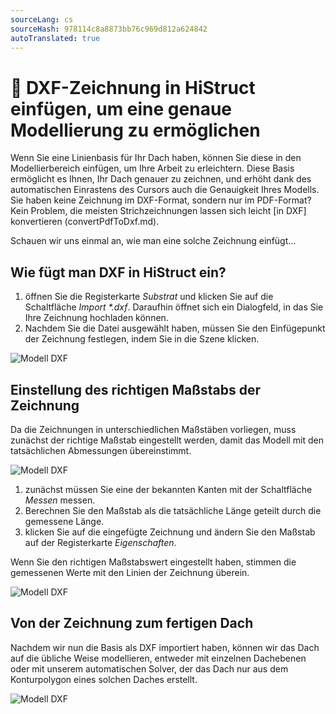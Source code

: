 ```yaml
---
sourceLang: cs
sourceHash: 978114c8a8873bb76c969d812a624842
autoTranslated: true
---
```


# 📐 DXF-Zeichnung in HiStruct einfügen, um eine genaue Modellierung zu ermöglichen

Wenn Sie eine Linienbasis für Ihr Dach haben, können Sie diese in den Modellierbereich einfügen, um Ihre Arbeit zu erleichtern. Diese Basis ermöglicht es Ihnen, Ihr Dach genauer zu zeichnen, und erhöht dank des automatischen Einrastens des Cursors auch die Genauigkeit Ihres Modells. Sie haben keine Zeichnung im DXF-Format, sondern nur im PDF-Format? Kein Problem, die meisten Strichzeichnungen lassen sich leicht [in DXF] konvertieren (convertPdfToDxf.md).

Schauen wir uns einmal an, wie man eine solche Zeichnung einfügt...

## Wie fügt man DXF in HiStruct ein?

1. öffnen Sie die Registerkarte *Substrat* und klicken Sie auf die Schaltfläche *Import \*.dxf*. Daraufhin öffnet sich ein Dialogfeld, in das Sie Ihre Zeichnung hochladen können.
2. Nachdem Sie die Datei ausgewählt haben, müssen Sie den Einfügepunkt der Zeichnung festlegen, indem Sie in die Szene klicken.

![Modell DXF](img/importDXF.png)

## Einstellung des richtigen Maßstabs der Zeichnung
Da die Zeichnungen in unterschiedlichen Maßstäben vorliegen, muss zunächst der richtige Maßstab eingestellt werden, damit das Modell mit den tatsächlichen Abmessungen übereinstimmt.

![Modell DXF](img/dxfNoScale.png)

1. zunächst müssen Sie eine der bekannten Kanten mit der Schaltfläche *Messen* messen.
2. Berechnen Sie den Maßstab als die tatsächliche Länge geteilt durch die gemessene Länge.
3. klicken Sie auf die eingefügte Zeichnung und ändern Sie den Maßstab auf der Registerkarte *Eigenschaften*.

Wenn Sie den richtigen Maßstabswert eingestellt haben, stimmen die gemessenen Werte mit den Linien der Zeichnung überein.

![Modell DXF](img/dxfWithScale.png)

## Von der Zeichnung zum fertigen Dach
Nachdem wir nun die Basis als DXF importiert haben, können wir das Dach auf die übliche Weise modellieren, entweder mit einzelnen Dachebenen oder mit unserem automatischen Solver, der das Dach nur aus dem Konturpolygon eines solchen Daches erstellt.

![Modell DXF](img/dxfRoof.png)

